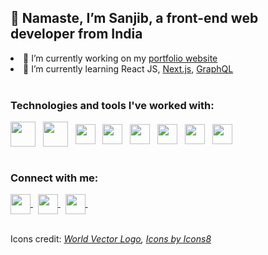 <div align="left">
  
<h2>🙏 Namaste, I’m Sanjib, a front-end web developer from India</h2>

<li>🔭 I’m currently working on my <a href="https://sanjibkumardey.vercel.app/">portfolio website</a></li>
<li>🌱 I’m currently learning React JS, <a href="https://nextjs.org/">Next.js</a>, <a href="https://graphql.org/">GraphQL</a></li>

<br/>

### Technologies and tools I've worked with:

<div>
<img align="center" width="40px" src="https://img.icons8.com/color/48/000000/html-5--v1.png" /> &nbsp;
<img align="center" width="40px" src="https://img.icons8.com/color/48/000000/css3.png" /> &nbsp;
<span><img align="center" width="32px" src="https://cdn.worldvectorlogo.com/logos/logo-javascript.svg"></span> &nbsp;
<img align="center" width="32px" src="https://cdn.worldvectorlogo.com/logos/sass-1.svg" /> &nbsp;
<img align="center" width="32px" src="https://cdn.worldvectorlogo.com/logos/react-2.svg" /> &nbsp;
<img align="center" width="32px" src="https://cdn.worldvectorlogo.com/logos/graphql.svg" /> &nbsp;
<img align="center" width="32px" src="https://cdn.worldvectorlogo.com/logos/next-js.svg" /> &nbsp;
<img align="center" width="32px" src="https://cdn.worldvectorlogo.com/logos/gatsby.svg" />
</div>

<br/>

### Connect with me: 

<a href="https://www.linkedin.com/in/sanjib-kumar-dey-359984130/">
  <img align="center" width="32px" src="https://cdn.worldvectorlogo.com/logos/linkedin-icon-2.svg" />
  </a> &nbsp;
<a href="https://twitter.com/Sanjib_104">
  <img align="center" width="32px" src="https://cdn.worldvectorlogo.com/logos/twitter-6.svg" />
  </a> &nbsp;
<a className="mail" href="mailto:sanjibdey.dey4@gmail.com">
  <img align="center" width="32px" src="https://cdn.worldvectorlogo.com/logos/official-gmail-icon-2020-.svg" />
  </a> &nbsp;

<br/>
<br/>
  
Icons credit: 
*<a href="https://worldvectorlogo.com/">World Vector Logo</a>, <a href="https://icons8.com/icon/">Icons by Icons8</a>*
  
</div>
